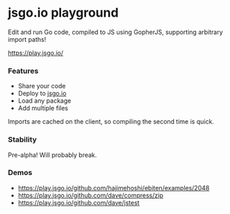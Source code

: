 # jsgo.io playground

Edit and run Go code, compiled to JS using GopherJS, supporting arbitrary import paths!

https://play.jsgo.io/

### Features
* Share your code
* Deploy to [jsgo.io](https://github.com/dave/jsgo)
* Load any package
* Add multiple files

Imports are cached on the client, so compiling the second time is quick.

### Stability
Pre-alpha! Will probably break.

### Demos
* https://play.jsgo.io/github.com/hajimehoshi/ebiten/examples/2048
* https://play.jsgo.io/github.com/dave/compress/zip
* https://play.jsgo.io/github.com/dave/jstest